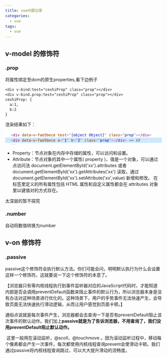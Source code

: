 ```yaml
---
title: vue问题记录
categories: 
  - vue
tags: 
  - vue
---
```


## v-model 的修饰符
### .prop
将属性绑定至dom的原生properties,看下边例子

```
<div v-bind:test="ceshiProp" class="prop"></div>
<div v-bind.prop:test="ceshiProp" class="prop"></div>
ceshiProp: {
  a:1,
  b:2	
}
```

渲染结果如下：

![image-20210121155711009](vue//image-20210121155711009.png)

- Property：节点对象在内存中存储的属性，可以访问和设置。
- Attribute：节点对象的其中一个属性( property )，值是一个对象，可以通过点访问法 document.getElementById('xx').attributes 或者 document.getElementById('xx').getAttributes('xx') 读取，通过 document.getElementById('xx').setAttribute('xx',value) 新增和修改。
  在标签里定义的所有属性包括 HTML 属性和自定义属性都会在 attributes 对象里以键值对的方式存在。

太深层的暂不探究

### .number

自动将数值转换为number

## v-on 修饰符

### .passive

passive这个修饰符会执行默认方法。你们可能会问，明明默认执行为什么会设置这样一个修饰符。这就要说一下这个修饰符的本意了。

​    【浏览器只有等内核线程执行到事件监听器对应的JavaScript代码时，才能知道内部是否会调用preventDefault函数来阻止事件的默认行为，所以浏览器本身是没有办法对这种场景进行优化的。这种场景下，用户的手势事件无法快速产生，会导致页面无法快速执行滑动逻辑，从而让用户感觉到页面卡顿。】

​    通俗点说就是每次事件产生，浏览器都会去查询一下是否有preventDefault阻止该次事件的默认动作。我们加上**passive就是为了告诉浏览器，不用查询了，我们没用preventDefault阻止默认动作。**

​    这里一般用在滚动监听，@scoll，@touchmove 。因为滚动监听过程中，移动每个像素都会产生一次事件，每次都使用内核线程查询prevent会使滑动卡顿。我们通过passive将内核线程查询跳过，可以大大提升滑动的流畅度。
